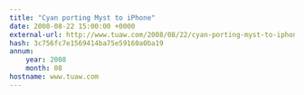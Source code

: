 ```yaml
---
title: "Cyan porting Myst to iPhone"
date: 2008-08-22 15:00:00 +0000
external-url: http://www.tuaw.com/2008/08/22/cyan-porting-myst-to-iphone/
hash: 3c756fc7e1569414ba75e59160a0ba19
annum:
    year: 2008
    month: 08
hostname: www.tuaw.com
---
```



